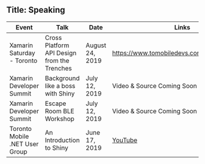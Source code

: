 Title: Speaking
---

|Event|Talk|Date|Links|
|-----|----|----|-----|
|Xamarin Saturday - Toronto|Cross Platform API Design from the Trenches|August 24, 2019|https://www.tomobiledevs.com/xamarinsaturday|
|Xamarin Developer Summit|Background like a boss with Shiny|July 12, 2019|Video & Source Coming Soon|
|Xamarin Developer Summit|Escape Room BLE Workshop|July 12, 2019|Video & Source Coming Soon|
|Toronto Mobile .NET User Group|An Introduction to Shiny|June 17, 2019|[YouTube](https://www.youtube.com/watch?v=XgTbnJ_YNZs)|